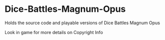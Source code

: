 # Dice-Battles-Magnum-Opus
Holds the source code and playable versions of Dice Battles Magnum Opus

Look in game for more details on Copyright Info
